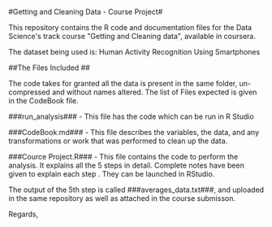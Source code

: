 
#Getting and Cleaning Data - Course Project#

This repository contains the R code and documentation files for the Data Science's track course "Getting and Cleaning data", available in coursera.

The dataset being used is: Human Activity Recognition Using Smartphones

##The Files Included ##

The code takes for granted all the data is present in the same folder, un-compressed and without names altered. The list of Files expected is given in the CodeBook file.

###run_analysis### - This file has the code which can be run in R Studio

###CodeBook.md### - This file describes the variables, the data, and any transformations or work that was performed to clean up the data.

###Cource Project.R### - This file contains the code to perform the analysis. It explains all the 5 steps in detail. Complete notes have been given to explain each step . They can be launched in RStudio.

The output of the 5th step is called ###averages_data.txt###, and uploaded in the same repository as well as attached in the course submisson.

Regards,
